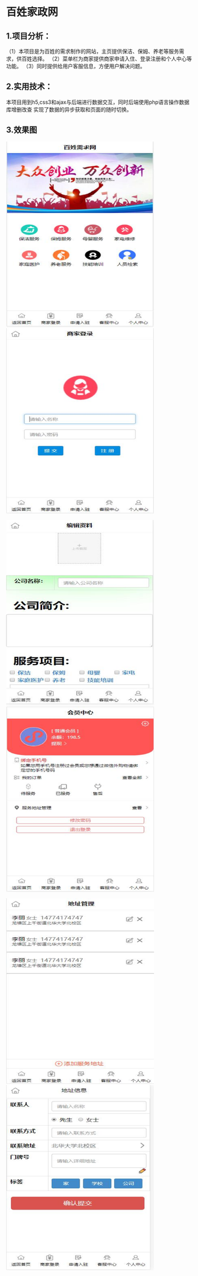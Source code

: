 百姓家政网
========

1.项目分析：
--------
（1）本项目是为百姓的需求制作的网站，主页提供保洁、保姆、养老等服务需求，供百姓选择。
（2）菜单栏为商家提供商家申请入住、登录注册和个人中心等功能。
（3）同时提供给用户客服信息，方便用户解决问题。

2.实用技术：
--------
本项目用到h5,css3和ajax与后端进行数据交互，同时后端使用php语言操作数据库增删改查
实现了数据的异步获取和页面的随时切换。

3.效果图
--------
<img src="images/1.jpg" width="400" height="500">        <img src="images/2.jpg" width="400" height="500">

<img src="images/3.jpg" width="400" height="500">        <img src="images/4.jpg" width="400" height="500">

<img src="images/5.jpg" width="400" height="500">        <img src="images/6.jpg" width="400" height="500">
